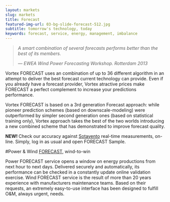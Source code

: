 ```yaml
---
layout: markets
slug: markets
title: Forecast
featured-img-url: 03-bg-slide-forecast-512.jpg
subtitle: tomorrow's technology, today
keywords: forecast, service, energy, management, imbalance
---
```


<blockquote>
    <p><i>A smart combination of several forecasts performs better than the best of its members.</i></p>
    <footer>&mdash; <cite>EWEA Wind Power Forecasting Workshop. Rotterdam 2013</cite></footer>
</blockquote>

<p> Vortex FORECAST uses an combination of up to 36 different algorithm in an attempt to deliver the best forecast current technology can provide. Even if you already have a forecast provider, Vortex atractive prices make FORECAST a perfect complement to increase your predictions performance.</p>

<!--<p> With FORECAST, Vortex enters the very competitive forecast market with a new, fresh approach: making use of our massive cluster (in charge of heavy Wind & Site calculations delivered every day) and a extremely interactive, easy-to-use users Interface.</p>-->

<p> Vortex FORECAST is based on a 3rd generation Forecast approach: while pioneer prediction schemes (based on downscale-modeling) were outperformed by simpler second generation ones (based on statistical training only), Vortex approach takes the best of the two worlds introducing a new combined scheme that has demonstrated to improve forecast quality.</p>

<div class="well well-sm ox_animate_when_almost_visible ox_bottom-to-top">
    <b> NEW! </b> Check our accuracy against <a href="http://www.sotaventogalicia.com/en" target="_blank">Sotavento</a> real-time measurements, on-line. Simply, log in as usual and open FORECAST Sample.
</div>

#Power & Wind <a href=../solutions/forecast>FORECAST</a>, wind-to-win

Power FORECAST service opens a window on energy productions from next hour to next days. Delivered securely and automatically, its performance can be checked in a constantly update online validation exercise. Wind FORECAST service is the result of more than 20 years experience with manufacturers maintenance teams. Based on their requests, an extremely easy-to-use interface has been designed to fulfill O&M, always urgent, needs.

